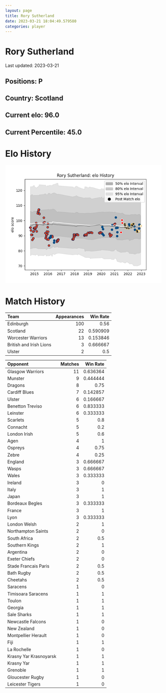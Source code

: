 ```yaml
---  
layout: page  
title: Rory Sutherland  
date: 2023-03-21 18:04:49.579580  
categories: player  
---
```

# Rory Sutherland


Last updated: 2023-03-21
## Positions: P

## Country: Scotland

## Current elo: 96.0

## Current Percentile: 45.0

# Elo History


![elo history](history_RorySutherland.png)
# Match History


| Team                    |   Appearances |   Win Rate |
|:------------------------|--------------:|-----------:|
| Edinburgh               |           100 |   0.56     |
| Scotland                |            22 |   0.590909 |
| Worcester Warriors      |            13 |   0.153846 |
| British and Irish Lions |             3 |   0.666667 |
| Ulster                  |             2 |   0.5      |

| Opponent               |   Matches |   Win Rate |
|:-----------------------|----------:|-----------:|
| Glasgow Warriors       |        11 |   0.636364 |
| Munster                |         9 |   0.444444 |
| Dragons                |         8 |   0.75     |
| Cardiff Blues          |         7 |   0.142857 |
| Ulster                 |         6 |   0.166667 |
| Benetton Treviso       |         6 |   0.833333 |
| Leinster               |         6 |   0.333333 |
| Scarlets               |         5 |   0.8      |
| Connacht               |         5 |   0.2      |
| London Irish           |         5 |   0.6      |
| Agen                   |         4 |   1        |
| Ospreys                |         4 |   0.75     |
| Zebre                  |         4 |   0.25     |
| England                |         3 |   0.666667 |
| Wasps                  |         3 |   0.666667 |
| Wales                  |         3 |   0.333333 |
| Ireland                |         3 |   0        |
| Italy                  |         3 |   1        |
| Japan                  |         3 |   1        |
| Bordeaux Begles        |         3 |   0.333333 |
| France                 |         3 |   1        |
| Lyon                   |         3 |   0.333333 |
| London Welsh           |         2 |   1        |
| Northampton Saints     |         2 |   0        |
| South Africa           |         2 |   0.5      |
| Southern Kings         |         2 |   1        |
| Argentina              |         2 |   0        |
| Exeter Chiefs          |         2 |   0        |
| Stade Francais Paris   |         2 |   0.5      |
| Bath Rugby             |         2 |   0.5      |
| Cheetahs               |         2 |   0.5      |
| Saracens               |         1 |   0        |
| Timisoara Saracens     |         1 |   1        |
| Toulon                 |         1 |   1        |
| Georgia                |         1 |   1        |
| Sale Sharks            |         1 |   1        |
| Newcastle Falcons      |         1 |   0        |
| New Zealand            |         1 |   0        |
| Montpellier Herault    |         1 |   0        |
| Fiji                   |         1 |   1        |
| La Rochelle            |         1 |   0        |
| Krasny Yar Krasnoyarsk |         1 |   1        |
| Krasny Yar             |         1 |   1        |
| Grenoble               |         1 |   1        |
| Gloucester Rugby       |         1 |   0        |
| Leicester Tigers       |         1 |   0        |